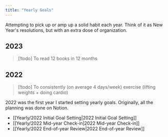 ```yaml
---
title: "Yearly Goals"
---
```

Attempting to pick up or amp up a solid habit each year. Think of it as New Year's resolutions, but with an extra dose of organization.
## 2023
> [!todo] To read 12 books in 12 months

## 2022
> [!todo] To consistently (on average 4 days/week) exercise (lifting weights + doing cardio)

2022 was the first year I started setting yearly goals. Originally, all the planning was done on Notion. 

- [[Yearly/2022 Initial Goal Setting|2022 Initial Goal Setting]]
- [[Yearly/2022 Mid-year Check-in|2022 Mid-year Check-in]]
- [[Yearly/2022 End-of-year Review|2022 End-of-year Review]]